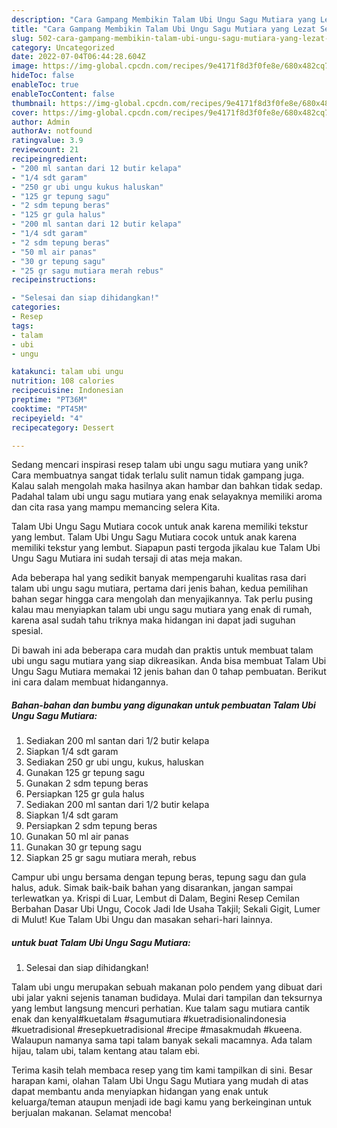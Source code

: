 ```yaml
---
description: "Cara Gampang Membikin Talam Ubi Ungu Sagu Mutiara yang Lezat Sekali"
title: "Cara Gampang Membikin Talam Ubi Ungu Sagu Mutiara yang Lezat Sekali"
slug: 502-cara-gampang-membikin-talam-ubi-ungu-sagu-mutiara-yang-lezat-sekali
category: Uncategorized
date: 2022-07-04T06:44:28.604Z
image: https://img-global.cpcdn.com/recipes/9e4171f8d3f0fe8e/680x482cq70/talam-ubi-ungu-sagu-mutiara-foto-resep-utama.jpg
hideToc: false
enableToc: true
enableTocContent: false
thumbnail: https://img-global.cpcdn.com/recipes/9e4171f8d3f0fe8e/680x482cq70/talam-ubi-ungu-sagu-mutiara-foto-resep-utama.jpg
cover: https://img-global.cpcdn.com/recipes/9e4171f8d3f0fe8e/680x482cq70/talam-ubi-ungu-sagu-mutiara-foto-resep-utama.jpg
author: Admin
authorAv: notfound
ratingvalue: 3.9
reviewcount: 21
recipeingredient:
- "200 ml santan dari 12 butir kelapa"
- "1/4 sdt garam"
- "250 gr ubi ungu kukus haluskan"
- "125 gr tepung sagu"
- "2 sdm tepung beras"
- "125 gr gula halus"
- "200 ml santan dari 12 butir kelapa"
- "1/4 sdt garam"
- "2 sdm tepung beras"
- "50 ml air panas"
- "30 gr tepung sagu"
- "25 gr sagu mutiara merah rebus"
recipeinstructions:

- "Selesai dan siap dihidangkan!"
categories:
- Resep
tags:
- talam
- ubi
- ungu

katakunci: talam ubi ungu 
nutrition: 108 calories
recipecuisine: Indonesian
preptime: "PT36M"
cooktime: "PT45M"
recipeyield: "4"
recipecategory: Dessert

---
```





Sedang mencari inspirasi resep talam ubi ungu sagu mutiara yang unik? Cara membuatnya sangat tidak terlalu sulit namun tidak gampang juga. Kalau salah mengolah maka hasilnya akan hambar dan bahkan tidak sedap. Padahal talam ubi ungu sagu mutiara yang enak selayaknya memiliki aroma dan cita rasa yang mampu memancing selera Kita.





Talam Ubi Ungu Sagu Mutiara cocok untuk anak karena memiliki tekstur yang lembut. Talam Ubi Ungu Sagu Mutiara cocok untuk anak karena memiliki tekstur yang lembut. Siapapun pasti tergoda jikalau kue Talam Ubi Ungu Sagu Mutiara ini sudah tersaji di atas meja makan.

Ada beberapa hal yang sedikit banyak mempengaruhi kualitas rasa dari talam ubi ungu sagu mutiara, pertama dari jenis bahan, kedua pemilihan bahan segar hingga cara mengolah dan menyajikannya. Tak perlu pusing kalau mau menyiapkan talam ubi ungu sagu mutiara yang enak di rumah, karena asal sudah tahu triknya maka hidangan ini dapat jadi suguhan spesial.






Di bawah ini ada beberapa cara mudah dan praktis untuk membuat talam ubi ungu sagu mutiara yang siap dikreasikan. Anda bisa membuat Talam Ubi Ungu Sagu Mutiara memakai 12 jenis bahan dan 0 tahap pembuatan. Berikut ini cara dalam membuat hidangannya.

<!--inarticleads1-->

##### Bahan-bahan dan bumbu yang digunakan untuk pembuatan Talam Ubi Ungu Sagu Mutiara:

1. Sediakan 200 ml santan dari 1/2 butir kelapa
1. Siapkan 1/4 sdt garam
1. Sediakan 250 gr ubi ungu, kukus, haluskan
1. Gunakan 125 gr tepung sagu
1. Gunakan 2 sdm tepung beras
1. Persiapkan 125 gr gula halus
1. Sediakan 200 ml santan dari 1/2 butir kelapa
1. Siapkan 1/4 sdt garam
1. Persiapkan 2 sdm tepung beras
1. Gunakan 50 ml air panas
1. Gunakan 30 gr tepung sagu
1. Siapkan 25 gr sagu mutiara merah, rebus


Campur ubi ungu bersama dengan tepung beras, tepung sagu dan gula halus, aduk. Simak baik-baik bahan yang disarankan, jangan sampai terlewatkan ya. Krispi di Luar, Lembut di Dalam, Begini Resep Cemilan Berbahan Dasar Ubi Ungu, Cocok Jadi Ide Usaha Takjil; Sekali Gigit, Lumer di Mulut! Kue Talam Ubi Ungu dan masakan sehari-hari lainnya. 

<!--inarticleads2-->

#####  untuk buat Talam Ubi Ungu Sagu Mutiara:


1. Selesai dan siap dihidangkan!

Talam ubi ungu merupakan sebuah makanan polo pendem yang dibuat dari ubi jalar yakni sejenis tanaman budidaya. Mulai dari tampilan dan teksurnya yang lembut langsung mencuri perhatian. Kue talam sagu mutiara cantik enak dan kenyal#kuetalam #sagumutiara #kuetradisionalindonesia #kuetradisional #resepkuetradisional #recipe #masakmudah #kueena. Walaupun namanya sama tapi talam banyak sekali macamnya. Ada talam hijau, talam ubi, talam kentang atau talam ebi. 

Terima kasih telah membaca resep yang tim kami tampilkan di sini. Besar harapan kami, olahan Talam Ubi Ungu Sagu Mutiara yang mudah di atas dapat membantu anda menyiapkan hidangan yang enak untuk keluarga/teman ataupun menjadi ide bagi kamu yang berkeinginan untuk berjualan makanan. Selamat mencoba!
